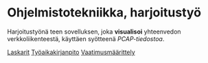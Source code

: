 # Ohjelmistotekniikka, harjoitustyö
Harjoitustyönä teen sovelluksen, joka **visualisoi** yhteenvedon verkkoliikenteestä, käyttäen syötteenä _PCAP-tiedostoa_.

[Laskarit](laskarit)
[Työaikakirjanpito](dokumentaatio/tuntikirjanpito.md)
[Vaatimusmäärittely](dokumentaatio/vaatimusmaarittely.md)
